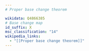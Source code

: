```yaml
---
# Proper base change theorem

wikidata: Q4866385
# Base change map
id_suffix: X
msc_classification: "14"
wikipedia_links:
  - "[[Proper base change theorem]]"
---
```

